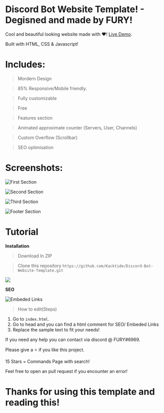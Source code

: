 # Discord Bot Website Template! - Degisned and made by FURY!

 Cool and beautiful looking website made with ❤️! [Live Demo](https://kacktide.github.io/Discord-Bot-Website-Template/).
 
Built with HTML, CSS & Javascript!


# Includes:
> Mordern Design

> 85% Responsive/Mobile friendly. 

> Fully customizable

> Free

> Features section

> Animated approximate counter (Servers, User, Channels)

> Custom Overflow (Scrollbar)

> SEO optimisation
# Screenshots:

![First Section](https://cdn.discordapp.com/attachments/802859558925893672/862250268846456832/wweb1.PNG)

![Second Section](https://cdn.discordapp.com/attachments/802859558925893672/862250340367859722/feature.PNG)

![Third Section](https://cdn.discordapp.com/attachments/802859558925893672/862250727001554944/channels.PNG)

![Footer Section](https://cdn.discordapp.com/attachments/802859558925893672/862250790433325056/asdasdasdasdasdadasdadsa.PNG)

# Tutorial

**Installation**


> Download In ZIP

> Clone this repository
```https://github.com/Kacktide/Discord-Bot-Website-Template.git```
 
 
 
 
![](https://cdn.discordapp.com/attachments/802859558925893672/862294331237597184/unknown.png)







 **SEO**
 
 ![Embeded Links](https://cdn.discordapp.com/attachments/802859558925893672/862266283620958228/unknown.png)
 > How to edit(Steps)
  1. Go to `index.html`.
  2. Go to head and you can find a html comment for SEO/ Embeded Links
  3. Replace the sample text to fit your needs!


If you need any help you can contact via discord @ FURY#6969.

Please give a ⭐ if you like this project.

15 Stars = Commands Page with search!

Feel free to open an pull request if you encounter an error!


# Thanks for using this template and reading this! 
